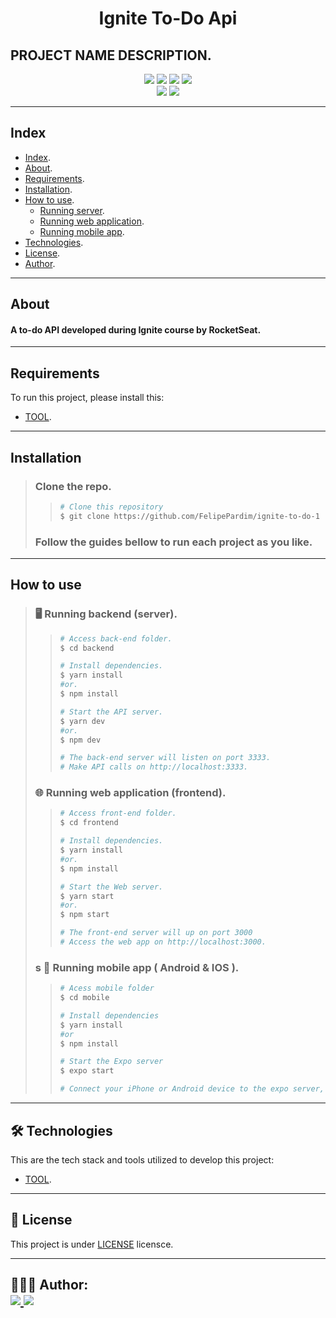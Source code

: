 <h1 align="center">
    Ignite To-Do Api
</h1>

## PROJECT NAME DESCRIPTION.

<p align="center">
    <!-- Badge de estrelas do projeto -->
	<img src="https://img.shields.io/github/stars/FelipePardim/ignite-to-do-1" />
    <!-- Badge de forks do projeto -->
    <img src="https://img.shields.io/github/forks/FelipePardim/ignite-to-do-1" />
    <!-- Badge de issues do projeto -->
    <img src="https://img.shields.io/github/issues/FelipePardim/ignite-to-do-1" />
    <!-- Badge da licença do projeto -->
    <img src="https://img.shields.io/github/license/FelipePardim/ignite-to-do-1" />
    <br>
    <!-- Exemplo de badge de tecnologia utilizada -->
    <img src="https://img.shields.io/badge/React-blue?logo=react" />
    <!-- Exemplo de badge de tecnologia utilizada -->
    <img src="https://img.shields.io/badge/Node.JS-grey?logo=node.js" />
</p>

---

<!-- Exemplo de Index do projeto -->
## Index
- [Index](#index).
- [About](#about).
- [Requirements](#requirements).
- [Installation](#installation).
- [How to use](#how-to-use).
    - [Running server](#running-server).
    - [Running web application](#running-web).
    - [Running mobile app](#running-mobile).
- [Technologies](#technologies).
- [License](#license).
- [Author](#author).
---

<!-- Sobre o projeto -->
## About
#### A to-do API developed during Ignite course by RocketSeat.

---

<!-- Requisitos para testar ou utilizar o projeto -->
## Requirements

To run this project, please install this:

<!-- Nome da ferramenta e link para a sua documentação ou site -->
- [TOOL](localhiost:8080).

---

<!-- Explicação da instação ou uso -->
## Installation
> ### Clone the repo.
>>   ```bash
>>  # Clone this repository
>>  $ git clone https://github.com/FelipePardim/ignite-to-do-1
>>   ```
> ### Follow the guides bellow to run each project as you like.

---

<!-- Explicação da instação ou uso -->
## How to use
><h3 id="running-server">
>   🖥️ Running backend (server).
></h3>
>
>> ```bash
>># Access back-end folder.
>> $ cd backend
>>
>># Install dependencies.
>>$ yarn install
>>#or.
>>$ npm install
>>
>># Start the API server.
>>$ yarn dev
>>#or.
>>$ npm dev
>>
>># The back-end server will listen on port 3333.
>># Make API calls on http://localhost:3333.
>>```
>
><h3 id="running-web">
>🌐 Running web application (frontend).
></h3>
>
>>```bash
>># Access front-end folder.
>>$ cd frontend
>>
>># Install dependencies.
>>$ yarn install
>>#or.
>>$ npm install
>>
>># Start the Web server.
>>$ yarn start
>>#or.
>>$ npm start
>>
>># The front-end server will up on port 3000
>># Access the web app on http://localhost:3000.
>>```
>
><h3 id="running-mobile">s
>    📱 Running mobile app ( Android & IOS ).
></h3>
>
>>```bash
>># Acess mobile folder
>>$ cd mobile
>>
>># Install dependencies
>>$ yarn install
>>#or
>>$ npm install 
>>
>># Start the Expo server
>>$ expo start
>>
>> # Connect your iPhone or Android device to the expo server, or run in your prefered emulator;
>>```
>
---

<!-- Tecnologias utilizadas no desenvolvimento do projeto -->
<h2 id="technologies">
    🛠 Technologies
</h2>

This are the tech stack and tools utilized to develop this project:

- [TOOL](localhiost:8080).

---

<!-- Licença do projeto -->
<h2 id="license">
    📝 License 
</h2>

This project is under [LICENSE](https://github.com/FelipePardim/ignite-to-do-1/LICENSE.md) licensce.

---

<!-- Sobre mim ou os autores -->
<h2 id="author">
    👨🏽‍💻 Author:
    <div>
        <a href="https://github.com/FelipePardim" margin="10px">
            <img src="https://img.shields.io/badge/GitHub-FelipePardim-6f42c1?logo=github"/>
        </a>
        <a alt="Felipe Pardim" href="https://www.linkedin.com/in/felipe-pardim">
            <img src="https://img.shields.io/badge/LinkedIn-Felipe%20Pardim-blue?logo=linkedin"/>
        </a>
    </div>
</h2>
